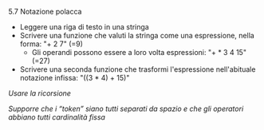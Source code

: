 5.7 Notazione polacca

* Leggere una riga di testo in una stringa
* Scrivere una funzione che valuti la stringa come una espressione, nella forma: "+ 2 7" (=9)
  * Gli operandi possono essere a loro volta espressioni: "+ * 3 4 15" (=27)
* Scrivere una seconda funzione che trasformi l'espressione nell'abituale notazione infissa: "((3 * 4) + 15)"

_Usare la ricorsione_

_Supporre che i “token” siano tutti separati da spazio e che gli operatori abbiano tutti cardinalità fissa_
